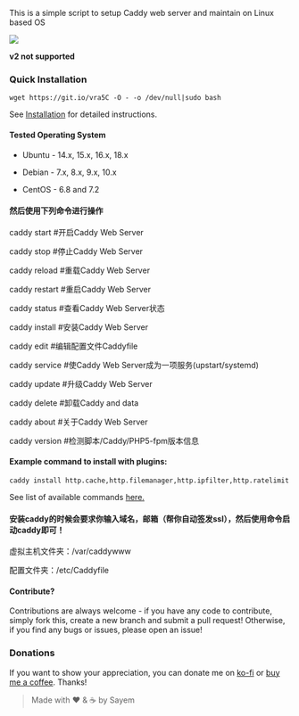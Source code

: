 This is a simple script to setup Caddy web server and maintain on Linux based OS

![](https://i.imgur.com/VetlQdc.png)

**v2 not supported**

### Quick Installation

`wget https://git.io/vra5C -O - -o /dev/null|sudo bash`

See [Installation](https://github.com/sayem314/Caddy-Web-Server-Installer/wiki/Installation) for detailed instructions.

#### Tested Operating System

- Ubuntu - 14.x, 15.x, 16.x, 18.x

- Debian - 7.x, 8.x, 9.x, 10.x

- CentOS - 6.8 and 7.2

#### 然后使用下列命令进行操作
caddy start  #开启Caddy Web Server

caddy stop  #停止Caddy Web Server

caddy reload  #重载Caddy Web Server

caddy restart  #重启Caddy Web Server

caddy status  #查看Caddy Web Server状态

caddy install  #安装Caddy Web Server

caddy edit  #编辑配置文件Caddyfile

caddy service  #使Caddy Web Server成为一项服务(upstart/systemd)

caddy update  #升级Caddy Web Server

caddy delete  #卸载Caddy and data

caddy about  #关于Caddy Web Server

caddy version  #检测脚本/Caddy/PHP5-fpm版本信息

#### Example command to install with plugins:

`caddy install http.cache,http.filemanager,http.ipfilter,http.ratelimit`

See list of available commands [here.](https://github.com/sayem314/Caddy-Web-Server-Installer/wiki/Command-List)

#### 安装caddy的时候会要求你输入域名，邮箱（帮你自动签发ssl），然后使用命令启动caddy即可！

虚拟主机文件夹：/var/caddywww

配置文件夹：/etc/Caddyfile

#### Contribute?

Contributions are always welcome - if you have any code to contribute, simply fork this, create a new branch and submit a pull request! Otherwise, if you find any bugs or issues, please open an issue!

### Donations

If you want to show your appreciation, you can donate me on [ko-fi](https://ko-fi.com/Z8Z5KDA6) or [buy me a coffee](https://www.buymeacoffee.com/sayem). Thanks!

> Made with :heart: & :coffee: by Sayem
